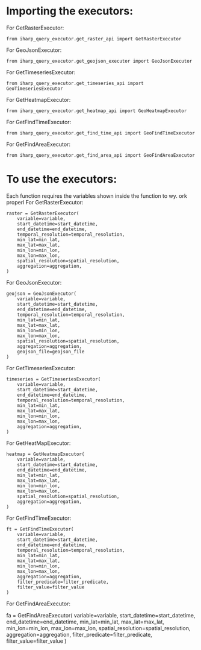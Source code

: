 

# Importing the executors:

  For GetRasterExecutor:

    from iharp_query_executor.get_raster_api import GetRasterExecutor

  For GeoJsonExecutor:

    from iharp_query_executor.get_geojson_executor import GeoJsonExecutor

  For GetTimeseriesExecutor:

    from iharp_query_executor.get_timeseries_api import GeoTimeseriesExecutor

  For GetHeatmapExecutor:

    from iharp_query_executor.get_heatmap_api import GeoHeatmapExecutor

  For GetFindTimeExecutor:

    from iharp_query_executor.get_find_time_api import GeoFindTimeExecutor

  For GetFindAreaExecutor:

    from iharp_query_executor.get_find_area_api import GeoFindAreaExecutor


# To use the executors:

  Each function requires the variables shown inside the function to wy.
ork properl
  For GetRasterExecutor:

    raster = GetRasterExecutor(
        variable=variable,
        start_datetime=start_datetime,
        end_datetime=end_datetime,
        temporal_resolution=temporal_resolution,
        min_lat=min_lat,
        max_lat=max_lat,
        min_lon=min_lon,
        max_lon=max_lon,
        spatial_resolution=spatial_resolution,
        aggregation=aggregation,
    )

  For GeoJsonExecutor:

    geojson = GeoJsonExecutor(
        variable=variable,
        start_datetime=start_datetime,
        end_datetime=end_datetime,
        temporal_resolution=temporal_resolution,
        min_lat=min_lat,
        max_lat=max_lat,
        min_lon=min_lon,
        max_lon=max_lon,
        spatial_resolution=spatial_resolution,
        aggregation=aggregation,
        geojson_file=geojson_file
    )

  For GetTimeseriesExecutor:

    timeseries = GetTimeseriesExecutor(
        variable=variable,
        start_datetime=start_datetime,
        end_datetime=end_datetime,
        temporal_resolution=temporal_resolution,
        min_lat=min_lat,
        max_lat=max_lat,
        min_lon=min_lon,
        max_lon=max_lon,
        aggregation=aggregation,
    )
    

  For GetHeatMapExecutor:

    heatmap = GetHeatmapExecutor(
        variable=variable,
        start_datetime=start_datetime,
        end_datetime=end_datetime,
        min_lat=min_lat,
        max_lat=max_lat,
        min_lon=min_lon,
        max_lon=max_lon,
        spatial_resolution=spatial_resolution,
        aggregation=aggregation,
    )

  For GetFindTimeExecutor:
    
    ft = GetFindTimeExecutor(
        variable=variable,
        start_datetime=start_datetime,
        end_datetime=end_datetime,
        temporal_resolution=temporal_resolution,
        min_lat=min_lat,
        max_lat=max_lat,
        min_lon=min_lon,
        max_lon=max_lon,
        aggregation=aggregation,
        filter_predicate=filter_predicate,
        filter_value=filter_value
    )


For GetFindAreaExecutor:

  fa = GetFindAreaExecutor(
      variable=variable,
      start_datetime=start_datetime,
      end_datetime=end_datetime,
      min_lat=min_lat,
      max_lat=max_lat,
      min_lon=min_lon,
      max_lon=max_lon,
      spatial_resolution=spatial_resolution,
      aggregation=aggregation,
      filter_predicate=filter_predicate,
      filter_value=filter_value
  )
